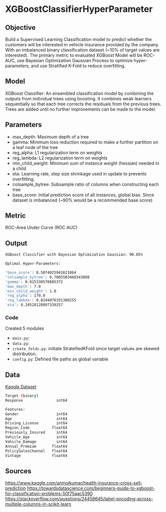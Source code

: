 # XGBoostClassifierHyperParameter


## Objective
Build a Supervised Learning Classification model to predict whether the customers will be interested in vehicle insurance provided by the company. With an imbalanced binary classification dataset (~10% of target values are interested). The primary metric to evaluated XGBoost Model will be ROC-AUC, use Bayesian Optimization Gaussian Process to optimize hyper-parameters, and use Stratified K-Fold to reduce overfitting.


## Model
XGBoost Classifier: An ensembled classification model by combining the outputs from individual trees using boosting. It combines weak learners sequentially so that each tree corrects the residuals from the previous trees. Trees are added until no further improvements can be made to the model.


## Parameters
- max_depth: Maximum depth of a tree
- gamma: Minimum loss reduction required to make a further partition on a leaf node of the tree
- reg_alpha: L1 regularization term on weights
- reg_lambda: L2 regularization term on weights
- min_child_weight: Minimum sum of instance weight (hessian) needed in a child
- eta: Learning rate, step size shrinkage used in update to prevents overfitting.
- colsample_bytree: Subsample ratio of columns when constructing each tree
- base_score: Initial prediction score of all instances, global bias. Since dataset is imbalanced (~90% would be a recommended base score)


## Metric
ROC-Area Under Curve (ROC AUC) 

## Output
```bash
XGBoost Classifier with Bayesian Optimization Gaussian: 90.85%

Optimal Hyper-Parameters:

'base_score': 0.5074025941621864
'colsample_bytree': 0.7805503460343888
'gamma': 8.815330570605372 
'max_depth': 7.0
'min_child_weight': 1.0
'reg_alpha': 170.0
'reg_lambda': 0.8244076191380255
'eta': 0.24528128897339257
```


### Code
Created 5 modules
- `main.py`: 
- `data.py`: 
- `create_folds.py`: initiate StratefiedKFold since target values are skewed distribution.
- `config.py`: Defined file paths as global variable


## Data
[Kaggle Dataset](https://www.kaggle.com/anmolkumar/health-insurance-cross-sell-prediction)
```bash
Target (binary)
Response               int64

Features: 
Gender                 int64
Age                    int64
Driving_License        int64
Region_Code          float64
Previously_Insured     int64
Vehicle_Age            int64
Vehicle_Damage         int64
Annual_Premium       float64
PolicySalesChannel   float64
Vintage              float64
```
## Sources
https://www.kaggle.com/anmolkumar/health-insurance-cross-sell-prediction
https://towardsdatascience.com/beginners-guide-to-xgboost-for-classification-problems-50f75aac5390
https://stackoverflow.com/questions/24458645/label-encoding-across-multiple-columns-in-scikit-learn
